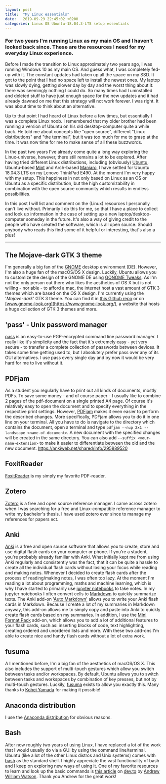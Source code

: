 ```yaml
---
layout: post
title:  "My Linux essentials"
date:   2019-09-29 22:45:02 +0200
categories: Linux OS Ubuntu-18.04.3-LTS setup essentials
---
```


### For two years I'm running Linux as my main OS and I haven't looked back since. These are the resources I need for my everyday Linux experience.

Before I made the transition to Linux approximately two years ago, I was running Windows 10 as my main OS. And guess what, I was completely fed-up with it. The constant updates had taken up all the space on my SSD. It got to the point that I had no space left to install the newest ones. My laptop was slowly dying, getting slower day by day and the worst thing about it: there was seemingly nothing I could do. So many times had I uninstalled and deleted stuff to have just enough space for the new updates and it had already dawned on me that this strategy will not work forever. I was right. It was about time to think about an alternative.

Up to that point I had heard of Linux before a few times, but essentially I was a complete Linux noob. I remembered that my older brother had been running a version of Ubuntu on his old desktop-computer quite a while back. He told me about concepts like "open source", different "Linux distributions" and "the terminal", but it was too much for me to grasp at the time. It was now time for me to make sense of all these buzzwords.

In the past two years I've already come quite a long way exploring the Linux-universe, however, there still remains a lot to be explored. After having tried different Linux distributions, including (obviously) [Ubuntu](https://ubuntu.com/download/desktop), Ubuntu-based [Mint](https://linuxmint.com/) and Arch-based [Manjaro](https://manjaro.org/), I have settled for Ubuntu 18.04.3 LTS on my Lenovo ThinkPad E490. At the moment I'm very happy with my setup. This happiness in not only based on Linux as an OS or Ubuntu as a specific distribution, but the high customizability in combination with the open source community which results in endless possibilities.

In this post I will list and comment on the (Linux) resources I personally can't live without. Primarily I do this for me, so that I have a place to collect and look up information in the case of setting up a new laptop/desktop-computer someday in the future. It's also a way of giving credit to the people who have created the software, which is all open source. Should anybody who reads this find some of it helpful or interesting, that's also a plus!

***
## The Mojave-dark GTK 3 theme

I'm generally a big fan of the [GNOME](https://www.gnome.org/) desktop environment (DE). However, I'm also a huge fan of the macOS/OS X design. Luckily, Ubuntu allows you to customize the design of the GNOME DE using [GONOME Tweaks](https://launchpad.net/gnome-tweaks). As I'm not the only person out there who likes the aesthetics of OS X but is not willing - nor able - to afford a mac, the internet host a vast amount of GTK 3 themes which are based on the OS X design. I'm currently using the '_Mojave-dark_' GTK 3 theme. You can find it in [this Github repo](https://github.com/vinceliuice/Mojave-gtk-theme) or on [www.gnome-look.org](https://www.gnome-look.org/), a website that hosts a huge collection of GTK 3 themes and more.

## 'pass' - Unix password manager

[pass](https://www.passwordstore.org/) is an easy-to-use PGP-encrypted command line password manager. I really like it's simplicity and the fact that it's extremely easy - yet very secure - to transfer a complete collection of passwords between devices. It takes some time getting used to, but I absolutely prefer pass over any of its GUI alternatives. I use pass every single day and by now it would be very hard for me to live without it.

## PDFjam

As a student you regularly have to print out all kinds of documents, mostly PDFs. To save some money - and of course paper - I usually like to combine 2 pages of the pdf-document on a single printed A4 page. Of course it's relatively easy to open the document and to specify everything in the respective print settings. However, [PDFjam](https://warwick.ac.uk/fac/sci/statistics/staff/academic-research/firth/software/pdfjam) makes it even easier to perform the described changes. More specifically, PDFjam allows you to do it in one line on your terminal. All you have to do is navigate to the directory which contains the document, open a terminal and type `pdfjam --nup 2x1 --landscape <name-of-document>`. A new document with the specified changes will be created in the same directory. You can also add `--suffix <your-name-extension>` to make it easier to differentiate between the old and the new document.
https://ankiweb.net/shared/info/295889520
## FoxitReader

[FoxitReader](https://www.foxitsoftware.com/pdf-reader/) is my simply my favorite PDF-reader.

## Zotero

[Zotero](https://www.zotero.org/) is a free and open source reference manager. I came across zotero when I was searching for a free and Linux-compatible reference manager to write my bachelor's thesis. I have used zotero ever since to manage my references for papers ect.

## Anki

[Anki](https://apps.ankiweb.net/) is a free and open source software that allows you to create, store and use digital flash cards on your computer or phone. If you're a student, you're probably already familiar with Anki. What initially kept me from using Anki regularly and consistently was the fact, that it can be quite a hassle to create all the individual flash cards without losing your focus while reading and making notes. Whenever I decided to create flash cards after the process of reading/making notes, I was often too lazy. At the moment I'm reading a lot about programming, maths and machine learning, which is why I have started to primarily use [jupyter notebooks](https://jupyter.org/) to take notes. In my jupyter notebooks I often convert cells to [Markdown](https://www.markdownguide.org/getting-started) to quickly summarize texts. The Anki add-on ['Auto Markdown'](https://ankiweb.net/shared/info/1030875226) allows you to write your Anki flash cards in Markdown. Because I create  a lot of my summaries in Markdown anyway, this add-on allows me to simply copy and paste into Anki to quickly create flash cards based on my summaries. In addition, I use the [Mini Format Pack](https://ankiweb.net/shared/info/295889520) add-on, which allows you to add a lot of additional features to your flash cards, such as: inserting blocks of code, text highlighting, creating ordered and unordered lists and more. With these two add-ons I'm able to create nice and handy flash cards without a lot of extra work.

## fusuma

A I mentioned before, I'm a big fan of the aesthetics of macOS/OS X. This also includes the support of multi-touch gestures which allow you switch between tasks and/or workspaces. By default, Ubuntu allows you to switch between tasks and workspaces by combination of key presses, but not by multi-touch gestures. Luckily, [fusuma](https://github.com/iberianpig/fusuma) exists to allow you exactly this. Many thanks to [Kohei Yamada](https://github.com/iberianpig) for making it possible!

## Anaconda distribution

I use the [Anaconda distribution](https://www.anaconda.com/distribution/) for obvious reasons.

## Bash

After now roughly two years of using Linux, I have replaced a lot of the work that I would usually do via a GUI by using the command line/terminal. Ubuntu (like a lot of the other Linux distros and Unix systems) comes with [bash](https://www.gnu.org/software/bash/) as the standard shell. I highly appreciate the vast functionality of bash and I keep on exploring new ways of using it. One of my favorite resources to learn and look up the basic commands is [this article](https://dev.to/awwsmm/101-bash-commands-and-tips-for-beginners-to-experts-30je?utm_source=additional_box&utm_medium=internal&utm_campaign=regular&booster_org=) on [dev.to](https://dev.to/) by [Andrew William Watson](https://awwsmm.github.io/). Thank you Andrew for the great work!
